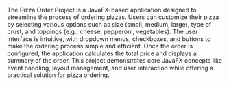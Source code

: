 The Pizza Order Project is a JavaFX-based application designed to streamline the process of ordering pizzas. Users can customize their pizza by selecting various options such as size (small, medium, large), type of crust, and toppings (e.g., cheese, pepperoni, vegetables). The user interface is intuitive, with dropdown menus, checkboxes, and buttons to make the ordering process simple and efficient. Once the order is configured, the application calculates the total price and displays a summary of the order. This project demonstrates core JavaFX concepts like event handling, layout management, and user interaction while offering a practical solution for pizza ordering.
